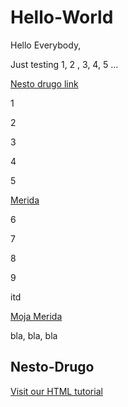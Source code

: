 # Hello-World
Hello Everybody,

Just testing 1, 2 , 3, 4, 5 ...


<a href="#nesto-drugo">Nesto drugo link</a>

1

2

3

4

5

<a href="http://www.rotoscopers.com/wp-content/uploads/2013/11/Brave2.jpg">Merida</a>


6

7

8

9


itd

<a href="https://github.com/HowlJenkinsPendragon/hello-world.wiki.git">Moja Merida</a>



bla, bla, bla

<h2 id="nesto-drugo">Nesto-Drugo</h2>

<a href="https://www.w3schools.com/html/">Visit our HTML tutorial</a>



